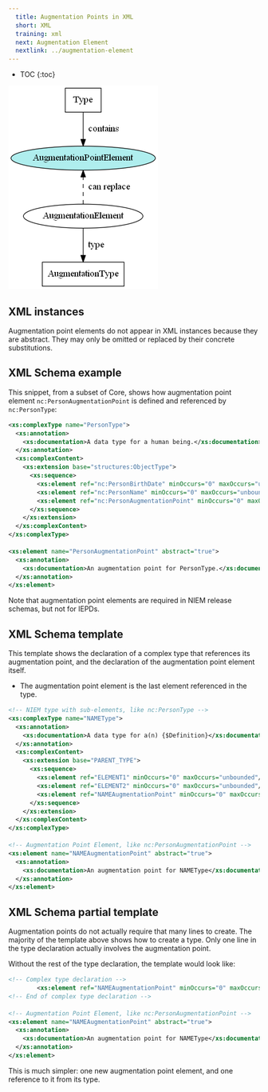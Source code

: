 ```yaml
---
  title: Augmentation Points in XML
  short: XML
  training: xml
  next: Augmentation Element
  nextlink: ../augmentation-element
---
```


- TOC
{:toc}

![Augmentation point element](../images/aug-point.png)

## XML instances

Augmentation point elements do not appear in XML instances because they are abstract.  They may only be omitted or replaced by their concrete substitutions.

## XML Schema example

This snippet, from a subset of Core, shows how augmentation point element `nc:PersonAugmentationPoint` is defined and referenced by `nc:PersonType`:

```xml
<xs:complexType name="PersonType">
  <xs:annotation>
    <xs:documentation>A data type for a human being.</xs:documentation>
  </xs:annotation>
  <xs:complexContent>
    <xs:extension base="structures:ObjectType">
      <xs:sequence>
        <xs:element ref="nc:PersonBirthDate" minOccurs="0" maxOccurs="unbounded"/>
        <xs:element ref="nc:PersonName" minOccurs="0" maxOccurs="unbounded"/>
        <xs:element ref="nc:PersonAugmentationPoint" minOccurs="0" maxOccurs="unbounded"/>
      </xs:sequence>
    </xs:extension>
  </xs:complexContent>
</xs:complexType>

<xs:element name="PersonAugmentationPoint" abstract="true">
  <xs:annotation>
    <xs:documentation>An augmentation point for PersonType.</xs:documentation>
  </xs:annotation>
</xs:element>
```

Note that augmentation point elements are required in NIEM release schemas, but not for IEPDs.

## XML Schema template

This template shows the declaration of a complex type that references its augmentation point, and the declaration of the augmentation point element itself.

- The augmentation point element is the last element referenced in the type.

```xml
<!-- NIEM type with sub-elements, like nc:PersonType -->
<xs:complexType name="NAMEType">
  <xs:annotation>
    <xs:documentation>A data type for a(n) {$Definition}</xs:documentation>
  </xs:annotation>
  <xs:complexContent>
    <xs:extension base="PARENT_TYPE">
      <xs:sequence>
        <xs:element ref="ELEMENT1" minOccurs="0" maxOccurs="unbounded"/>
        <xs:element ref="ELEMENT2" minOccurs="0" maxOccurs="unbounded"/>
        <xs:element ref="NAMEAugmentationPoint" minOccurs="0" maxOccurs="unbounded"/>
      </xs:sequence>
    </xs:extension>
  </xs:complexContent>
</xs:complexType>

<!-- Augmentation Point Element, like nc:PersonAugmentationPoint -->
<xs:element name="NAMEAugmentationPoint" abstract="true">
  <xs:annotation>
    <xs:documentation>An augmentation point for NAMEType</xs:documentation>
  </xs:annotation>
</xs:element>
```

## XML Schema partial template

Augmentation points do not actually require that many lines to create.  The majority of the template above shows how to create a type.  Only one line in the type declaration actually involves the augmentation point.

Without the rest of the type declaration, the template would look like:

```xml
<!-- Complex type declaration -->
        <xs:element ref="NAMEAugmentationPoint" minOccurs="0" maxOccurs="unbounded"/>
<!-- End of complex type declaration -->

<!-- Augmentation Point Element, like nc:PersonAugmentationPoint -->
<xs:element name="NAMEAugmentationPoint" abstract="true">
  <xs:annotation>
    <xs:documentation>An augmentation point for NAMEType</xs:documentation>
  </xs:annotation>
</xs:element>
```

This is much simpler: one new augmentation point element, and one reference to it from its type.
